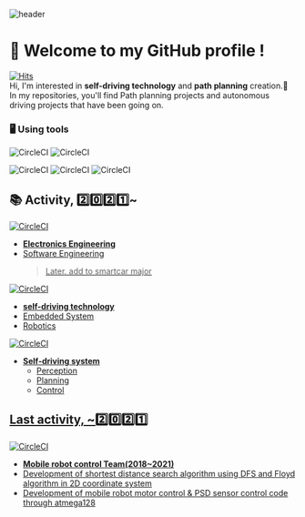 ![header](https://capsule-render.vercel.app/api?type=waving&color=7fff00&height=120&section=header)

# 👋 Welcome to my GitHub profile !
[![Hits](https://hits.seeyoufarm.com/api/count/incr/badge.svg?url=https%3A%2F%2Fgithub.com%2Fj-bk&count_bg=%2343CFDD&title_bg=%2363C600&icon=&icon_color=%23E7E7E7&title=VISITOR&edge_flat=false)](https://hits.seeyoufarm.com)    
Hi, I'm interested in **self-driving technology** and **path planning** creation.🚗      
In my repositories, you'll find Path planning projects and autonomous driving projects that have been going on.
### 🖥️ Using tools
![CircleCI](https://img.shields.io/badge/Ubunut-%23E95420?logo=Ubuntu&logoColor=black) ![CircleCI](https://img.shields.io/badge/ROS-%2322314E?logo=ROS&logoColor=black)

![CircleCI](https://img.shields.io/badge/C-snow?logo=C) ![CircleCI](https://img.shields.io/badge/C%2B%2B-%23A8B9CC?logo=C%2B%2B&logoColor=black) ![CircleCI](https://img.shields.io/badge/Python-%233776AB?logo=Python&logoColor=black)
## 📚 Activity, 2️⃣0️⃣2️⃣1️⃣~
<a href="https://www.gachon.ac.kr/kor/index.do">![CircleCI](https://img.shields.io/badge/Univ.-GACHON-mediumaquamarine)        
- **Electronics Engineering**
- Software Engineering
     > Later. add to smartcar major
     
<a href="https://sites.google.com/view/takeout-gcu/%EC%9E%84%EC%9B%90%EC%A7%84/19%EA%B8%B0-%EC%A0%95%EB%B2%94%EA%B5%90?authuser=0">![CircleCI](https://img.shields.io/badge/Team.-TakeOut-yellow)      
- **self-driving technology**
- Embedded System
- Robotics

![CircleCI](https://img.shields.io/badge/Team.-GADIS-darkturquoise)
- **Self-driving system**
	- Perception
	- Planning
	- Control
## Last activity, ~2️⃣0️⃣2️⃣1️⃣
![CircleCI](https://img.shields.io/badge/Team.-SJ__robotices-salmon) 
- **Mobile robot control Team(2018~2021)**
- Development of shortest distance search algorithm using DFS and Floyd algorithm in 2D coordinate system
- Development of mobile robot motor control & PSD sensor control code through atmega128
<!--
**j-bk/j-bk** is a ✨ _special_ ✨ repository because its `README.md` (this file) appears on your GitHub profile.

Here are some ideas to get you started:

- 🔭 I’m currently working on ...
- 🌱 I’m currently learning ...
- 👯 I’m looking to collaborate on ...
- 🤔 I’m looking for help with ...
- 💬 Ask me about ...
- 📫 How to reach me: ...
- 😄 Pronouns: ...
- ⚡ Fun fact: ...
-->
